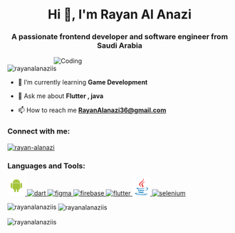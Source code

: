 <h1 align="center">Hi 👋, I'm Rayan Al Anazi</h1>
<h3 align="center">A passionate frontend developer and software engineer from Saudi Arabia</h3>
<img align="right" alt="Coding" width="400" src="https://cdn.dribbble.com/users/1162077/screenshots/3848914/programmer.gif">

<p align="left"> <img src="https://komarev.com/ghpvc/?username=rayanalanaziis&label=Profile%20views&color=0e75b6&style=flat" alt="rayanalanaziis" /> </p>

- 🌱 I’m currently learning **Game Development**

- 💬 Ask me about **Flutter , java**

- 📫 How to reach me **RayanAlanazi36@gmail.com**

<h3 align="left">Connect with me:</h3>
<p align="left">
<a href="https://linkedin.com/in/rayan-alanazi-413496260" target="blank"><img align="center" src="https://raw.githubusercontent.com/rahuldkjain/github-profile-readme-generator/master/src/images/icons/Social/linked-in-alt.svg" alt="rayan-alanazi" height="30" width="40" /></a>
</p>

<h3 align="left">Languages and Tools:</h3>
<p align="left"> <a href="https://developer.android.com" target="_blank" rel="noreferrer"> <img src="https://raw.githubusercontent.com/devicons/devicon/master/icons/android/android-original-wordmark.svg" alt="android" width="40" height="40"/> </a> <a href="https://dart.dev" target="_blank" rel="noreferrer"> <img src="https://www.vectorlogo.zone/logos/dartlang/dartlang-icon.svg" alt="dart" width="40" height="40"/> </a> <a href="https://www.figma.com/" target="_blank" rel="noreferrer"> <img src="https://www.vectorlogo.zone/logos/figma/figma-icon.svg" alt="figma" width="40" height="40"/> </a> <a href="https://firebase.google.com/" target="_blank" rel="noreferrer"> <img src="https://www.vectorlogo.zone/logos/firebase/firebase-icon.svg" alt="firebase" width="40" height="40"/> </a> <a href="https://flutter.dev" target="_blank" rel="noreferrer"> <img src="https://www.vectorlogo.zone/logos/flutterio/flutterio-icon.svg" alt="flutter" width="40" height="40"/> </a> <a href="https://www.java.com" target="_blank" rel="noreferrer"> <img src="https://raw.githubusercontent.com/devicons/devicon/master/icons/java/java-original.svg" alt="java" width="40" height="40"/> </a> <a href="https://www.selenium.dev" target="_blank" rel="noreferrer"> <img src="https://raw.githubusercontent.com/detain/svg-logos/780f25886640cef088af994181646db2f6b1a3f8/svg/selenium-logo.svg" alt="selenium" width="40" height="40"/> </a> </p>

<p><img align="left" src="https://github-readme-stats.vercel.app/api/top-langs?username=rayanalanaziis&show_icons=true&locale=en&layout=compact" alt="rayanalanaziis" /></p>

<p>&nbsp;<img align="center" src="https://github-readme-stats.vercel.app/api?username=rayanalanaziis&show_icons=true&locale=en" alt="rayanalanaziis" /></p>

<p><img align="center" src="https://github-readme-streak-stats.herokuapp.com/?user=rayanalanaziis&" alt="rayanalanaziis" /></p>
